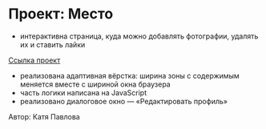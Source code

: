 # Проект: Место

- интерактивна страница, куда можно добавлять фотографии, удалять их и ставить лайки

[Ссылка проект](https://katushapvlva.github.io/mesto/)

- реализована адаптивная вёрстка: ширина зоны с содержимым меняется вместе с шириной окна браузера
- часть логики написана на JavaScript
- реализовано диалоговое окно — «Редактировать профиль»

Автор: Катя Павлова